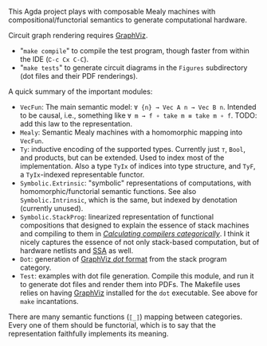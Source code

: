 This Agda project plays with composable Mealy machines with compositional/functorial semantics to generate computational hardware.

Circuit graph rendering requires [GraphViz](https://graphviz.org/).

*   "`make compile`" to compile the test program, though faster from within the IDE (`∁-c C­x C-C`).
*   "`make tests`" to generate circuit diagrams in the `Figures` subdirectory (dot files and their PDF renderings).

A quick summary of the important modules:

*   `VecFun`: The main semantic model: `∀ {n} → Vec A n → Vec B n`.
    Intended to be causal, i.e., something like `∀ m → f ∘ take m ≡ take m ∘ f`.
    TODO: add this law to the representation.
*   `Mealy`: Semantic Mealy machines with a homomorphic mapping into `VecFun`.
*   `Ty`: inductive encoding of the supported types.
    Currently just `⊤`, `Bool`, and products, but can be extended.
    Used to index most of the implementation.
    Also a type `TyIx` of indices into type structure, and `TyF`, a `TyIx`-indexed representable functor.
*   `Symbolic.Extrinsic`: "symbolic" representations of computations, with homomorphic/functorial semantic functions.
    See also `Symbolic.Intrinsic`, which is the same, but indexed by denotation (currently unused).
*   `Symbolic.StackProg`: linearized representation of functional compositions that designed to explain the essence of stack machines and compiling to them in [*Calculating compilers categorically*](http://conal.net/papers/calculating-compilers-categorically/).
    I think it nicely captures the essence of not only stack-based computation, but of hardware netlists and [SSA](https://en.wikipedia.org/wiki/Static_single_assignment_form) as well.
*   `Dot`: generation of [GraphViz *dot* format](https://en.wikipedia.org/wiki/DOT_%28graph_description_language%29) from the stack program category.
*   `Test`: examples with dot file generation.
    Compile this module, and run it to generate dot files and render them into PDFs.
    The Makefile uses relies on having [GraphViz](https://graphviz.org/) installed for the `dot` executable.
    See above for `make` incantations.

There are many semantic functions (`⟦_⟧`) mapping between categories.
Every one of them should be functorial, which is to say that the representation faithfully implements its meaning.
